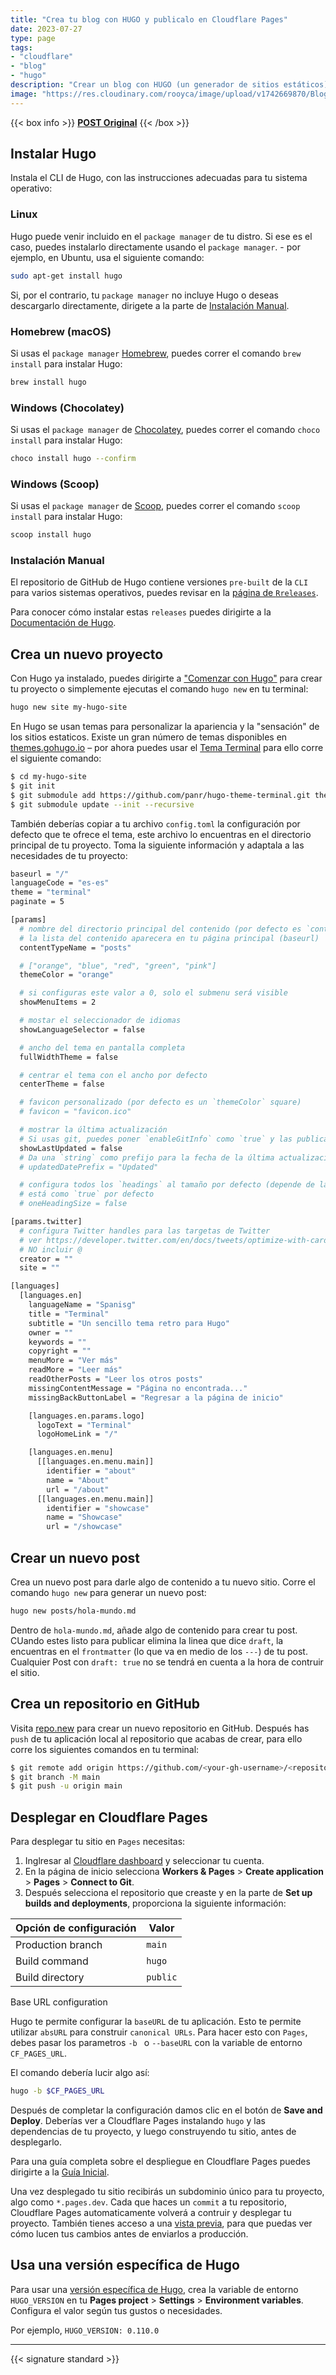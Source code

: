 ```yaml
---
title: "Crea tu blog con HUGO y publicalo en Cloudflare Pages"
date: 2023-07-27
type: page
tags: 
- "cloudflare"
- "blog"
- "hugo"
description: "Crear un blog con HUGO (un generador de sitios estáticos) y públicalo en Cloudflare Pages usando GitHub."
image: "https://res.cloudinary.com/rooyca/image/upload/v1742669870/Blog/Imgs/d4zszlhoudoqauhtxj4t.png"
---
```


{{< box info >}}
[**POST Original**](https://developers.cloudflare.com/pages/framework-guides/deploy-a-hugo-site/)
{{< /box >}}

## Instalar Hugo

Instala el CLI de Hugo, con las instrucciones adecuadas para tu sistema operativo:

### Linux

Hugo puede venir incluido en el `package manager` de tu distro. Si ese es el caso, puedes instalarlo directamente usando el `package manager`. - por ejemplo, en Ubuntu, usa el siguiente comando:

```bash
sudo apt-get install hugo
```

Si, por el contrario, tu `package manager` no incluye Hugo o deseas descargarlo directamente, dirigete a la parte de [Instalación Manual](#instalación-manual).

### Homebrew (macOS)

Si usas el `package manager` [Homebrew](https://brew.sh/), puedes correr el comando `brew install` para instalar Hugo:

```bash
brew install hugo
```

### Windows (Chocolatey)

Si usas el `package manager` de [Chocolatey](https://chocolatey.org/), puedes correr el comando `choco install` para instalar Hugo:

```bash
choco install hugo --confirm
```

### Windows (Scoop)


Si usas el `package manager` de [Scoop](https://scoop.sh/), puedes correr el comando `scoop install` para instalar Hugo:

```bash
scoop install hugo
```

### Instalación Manual

El repositorio de GitHub de Hugo contiene versiones `pre-built` de la `CLI` para varios sistemas operativos, puedes revisar en la [página de `Rreleases`](https://github.com/gohugoio/hugo/releases).

Para conocer cómo instalar estas `releases` puedes dirigirte a la [Documentación de Hugo](https://gohugo.io/getting-started/installing/).

## Crea un nuevo proyecto

Con Hugo ya instalado, puedes dirigirte a ["Comenzar con Hugo"](https://gohugo.io/getting-started/quick-start/) para crear tu proyecto o simplemente ejecutas el comando `hugo new` en tu terminal:

```bash
hugo new site my-hugo-site
```

En Hugo se usan temas para personalizar la apariencia y la "sensación" de los sitios estaticos. Existe un gran número de temas disponibles en [themes.gohugo.io](https://themes.gohugo.io/) – por ahora puedes usar el [Tema Terminal](https://themes.gohugo.io/hugo-theme-terminal/) para ello corre el siguiente comando:

```bash
$ cd my-hugo-site
$ git init
$ git submodule add https://github.com/panr/hugo-theme-terminal.git themes/terminal
$ git submodule update --init --recursive
```

También deberías copiar a tu archivo `config.toml` la configuración por defecto que te ofrece el tema, este archivo lo encuentras en el directorio principal de tu proyecto. Toma la siguiente información y adaptala a las necesidades de tu proyecto:

```bash
baseurl = "/"
languageCode = "es-es"
theme = "terminal"
paginate = 5

[params]
  # nombre del directorio principal del contenido (por defecto es `content/posts`)
  # la lista del contenido aparecera en tu página principal (baseurl)
  contentTypeName = "posts"

  # ["orange", "blue", "red", "green", "pink"]
  themeColor = "orange"

  # si configuras este valor a 0, solo el submenu será visible
  showMenuItems = 2

  # mostar el seleccionador de idiomas
  showLanguageSelector = false

  # ancho del tema en pantalla completa
  fullWidthTheme = false

  # centrar el tema con el ancho por defecto
  centerTheme = false

  # favicon personalizado (por defecto es un `themeColor` square)
  # favicon = "favicon.ico"

  # mostrar la última actualización
  # Si usas git, puedes poner `enableGitInfo` como `true` y las publicaciones automaticamente obtienen la fecha de la última actualización 
  showLastUpdated = false
  # Da una `string` como prefijo para la fecha de la última actualización. Por defecto, luce así: 2020-xx-xx [Updated: 2020-xx-xx] :: Author
  # updatedDatePrefix = "Updated"

  # configura todos los `headings` al tamaño por defecto (depende de la configuración del navegador)
  # está como `true` por defecto
  # oneHeadingSize = false

[params.twitter]
  # configura Twitter handles para las targetas de Twitter
  # ver https://developer.twitter.com/en/docs/tweets/optimize-with-cards/guides/getting-started#card-and-content-attribution
  # NO incluir @
  creator = ""
  site = ""

[languages]
  [languages.en]
    languageName = "Spanisg"
    title = "Terminal"
    subtitle = "Un sencillo tema retro para Hugo"
    owner = ""
    keywords = ""
    copyright = ""
    menuMore = "Ver más"
    readMore = "Leer más"
    readOtherPosts = "Leer los otros posts"
    missingContentMessage = "Página no encontrada..."
    missingBackButtonLabel = "Regresar a la página de inicio"

    [languages.en.params.logo]
      logoText = "Terminal"
      logoHomeLink = "/"

    [languages.en.menu]
      [[languages.en.menu.main]]
        identifier = "about"
        name = "About"
        url = "/about"
      [[languages.en.menu.main]]
        identifier = "showcase"
        name = "Showcase"
        url = "/showcase"
```

## Crear un nuevo post

Crea un nuevo post para darle algo de contenido a tu nuevo sitio. Corre el comando `hugo new` para generar un nuevo post:

```bash
hugo new posts/hola-mundo.md
```

Dentro de `hola-mundo.md`, añade algo de contenido para crear tu post. CUando estes listo para publicar elimina la linea que dice `draft`, la encuentras en el `frontmatter` (lo que va en medio de los `---`) de tu post. Cualquier Post con `draft: true` no se tendrá en cuenta a la hora de contruir el sitio.

## Crea un repositorio en GitHub

Visita [repo.new](https://repo.new/) para crear un nuevo repositorio en GitHub. Después has `push` de tu aplicación local al repositorio que acabas de crear, para ello corre los siguientes comandos en tu terminal:

```bash
$ git remote add origin https://github.com/<your-gh-username>/<repository-name>
$ git branch -M main
$ git push -u origin main
```

## Desplegar en Cloudflare Pages

Para desplegar tu sitio en `Pages` necesitas:

1. Inglresar al [Cloudflare dashboard](https://dash.cloudflare.com/) y seleccionar tu cuenta.
2. En la página de inicio selecciona **Workers & Pages** > **Create application** > **Pages** > **Connect to Git**.
3. Después selecciona el repositorio que creaste y en la parte de **Set up builds and deployments**, proporciona la siguiente información:

Opción de configuración | Valor
---|---
Production branch | `main`
Build command | `hugo`
Build directory | `public`
Base URL configuration

Hugo te permite configurar la `baseURL` de tu aplicación. Esto te permite utilizar `absURL` para construir `canonical URLs`. Para hacer esto con `Pages`, debes pasar los parametros `-b ` o `--baseURL` con la variable de entorno `CF_PAGES_URL`.

El comando debería lucir algo así:

```bash
hugo -b $CF_PAGES_URL
```

Después de completar la configuración damos clic en el botón de **Save and Deploy**. Deberías ver a Cloudflare Pages instalando `hugo` y las dependencias de tu proyecto, y luego construyendo tu sitio, antes de desplegarlo.

Para una guía completa sobre el despliegue en Cloudflare Pages puedes dirigirte a la [Guía Inicial](https://developers.cloudflare.com/pages/get-started/).

Una vez desplegado tu sitio recibirás un subdominio único para tu proyecto, algo como `*.pages.dev`. Cada que haces un `commit` a tu repositorio, Cloudflare Pages automaticamente volverá a contruir y desplegar tu proyecto. También tienes acceso a una [vista previa](https://developers.cloudflare.com/pages/platform/preview-deployments/), para que puedas ver cómo lucen tus cambios antes de enviarlos a producción.


## Usa una versión específica de Hugo

Para usar una [versión específica de Hugo](https://github.com/gohugoio/hugo/releases), crea la variable de entorno `HUGO_VERSION` en tu **Pages project** > **Settings** > **Environment variables**. Configura el valor según tus gustos o necesidades.

Por ejemplo, `HUGO_VERSION: 0.110.0`

---

{{< signature standard >}}